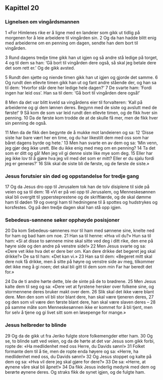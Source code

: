## Kapittel 20

### Lignelsen om vingårdsmannen

1 «For Himlenes rike er å ligne med en landeier som gikk ut tidlig på morgenen for å leie arbeidere til vingården sin.
2 Og da han hadde blitt enig med arbeiderne om en penning om dagen, sendte han dem bort til vingården.

3 Rund dagens tredje time gikk han ut igjen og så andre stå ledige på torget,
4 og til dem sa han: ‘Gå bort til vingården dere også, så skal jeg betale dere det som rett er.’ Og de gikk avsted.

5 Rundt den sjette og niende timen gikk han ut igjen og gjorde det samme.
6 Og rundt den ellevte timen gikk han ut og fant andre stående der, og han sa til dem: ‘Hvorfor står dere her ledige hele dagen?’
7 De svarte ham: ‘Fordi ingen har leid oss’. Han sa til dem: ‘Gå bort til vingården dere også!’

8 Men da det var blitt kveld sa vingårdens eier til forvalteren: ‘Kall på arbeiderne og gi dem lønnen deres. Begynn med de siste og avslutt med de første!’
9 Så kom de som var leid rundt den ellevte timen, og de fikk hver sin penning.
10 Da de første kom trodde de at de skulle få mer, men de fikk hver sin penning de også.

11 Men da de fikk den begynte de å mukke mot landeieren og sa:
12 ‘Disse siste har bare vært her en time, og du har likestilt dem med oss som har båret dagens byrde og hete.’
13 Men han svarte en av dem og sa: ‘Min venn, jeg gjør deg ikke urett. Ble du ikke enig med meg om en penning?
14 Ta det som er ditt og gå! Men jeg vil gi denne siste like mye som deg.
15 Eller har jeg ikke lov til å gjøre hva jeg vil med det som er mitt? Eller er du sjalu fordi jeg er generøs?’
16 Slik skal de siste bli de første, og de første de siste.»

### Jesus forutsier sin død og oppstandelse for tredje gang

17 Og da Jesus dro opp til Jerusalem tok han de tolv disiplene til side på veien og sa til dem:
18 «Vi er på vei opp til Jerusalem, og Menneskesønnen skal bli overgitt til yppersteprestene og de skriftlærde, og de skal dømme ham til døden
19 og overgi ham til hedningene til å spottes og hudstrykes og korsfestes. Og på den tredje dagen skal han stå opp igjen.

### Sebedeus-sønnene søker opphøyde posisjoner

20 Da kom Sebedeus-sønnenes mor til ham med sønnene sine, knelte ned for ham og bad ham om noe.
21 Han sa til henne: «Hva vil du?» Hun sa til ham: «Si at disse to sønnene mine skal sitte ved deg i ditt rike, den ene på høyre side og den andre på venstre side!»
22 Men Jesus svarte og sa: «Dere vet ikke hva det er dere ber om. Kan dere drikke det begeret jeg skal drikke?» De sa til ham: «Det kan vi.»
23 Han sa til dem: «Begeret mitt skal dere nok få drikke, men å sitte på høyre og venstre side av meg, tilkommer det ikke meg å gi noen; det skal bli gitt til dem som min Far har beredt det for.»

24 Da de ti andre hørte dette, ble de sinte på de to brødrene.
25 Men Jesus kalte dem til seg og sa: «Dere vet at fyrstene hersker over folkene sine, og stormennene deres bruker makt over dem.
26 Slik skal det ikke være blant dere. Men den som vil bli stor blant dere, han skal være tjeneren deres,
27 og den som vil være den første blant dere, han skal være slaven deres –
28 på samme måte som Menneskesønnen ikke er kommet for å bli tjent, men for selv å tjene og gi livet sitt som en løsepenge for mange.»

### Jesus helbreder to blinde

29 Og da de gikk ut fra Jeriko fulgte store folkemengder etter ham.
30 Og se, to blinde satt ved veien, og da de hørte at det var Jesus som gikk forbi, ropte de: «Ha medlidenhet med oss Herre, du Davids sønn!»
31 Folket formante dem til å tie, men de ropte enda høyere og sa: «Herre, ha medlidenhet med oss, du Davids sønn!»
32 Og Jesus stoppet og kalte på dem og sa: «Hva vil dere jeg skal gjøre for dere?»
33 De sa: «Herre, at øynene våre skal bli åpnet!»
34 Da fikk Jesus inderlig medynk med dem og berørte øynene deres. Og straks fikk de synet igjen, og de fulgte ham.
